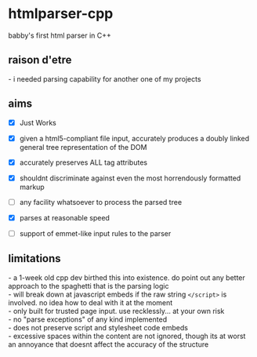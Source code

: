 # htmlparser-cpp
babby's first html parser in C++

## raison d'etre
\- i needed parsing capability for another one of my projects </br>

## aims
- [x] Just Works
- [x] given a html5-compliant file input, accurately produces a doubly linked general tree representation of the DOM
- [x] accurately preserves ALL tag attributes
- [x] shouldnt discriminate against even the most horrendously formatted markup
- [ ] any facility whatsoever to process the parsed tree
- [x] parses at reasonable speed
- [ ] support of emmet-like input rules to the parser


## limitations
\- a 1-week old cpp dev birthed this into existence. do point out any better approach to the spaghetti that is the parsing logic </br>
\- will break down at javascript embeds if the raw string `</script>` is involved. no idea how to deal with it at the moment </br> 
\- only built for trusted page input. use recklessly... at your own risk</br> 
\- no "parse exceptions" of any kind implemented</br>
\- does not preserve script and stylesheet code embeds</br>
\- excessive spaces within the content are not ignored, though its at worst an annoyance that doesnt affect the accuracy of the structure
